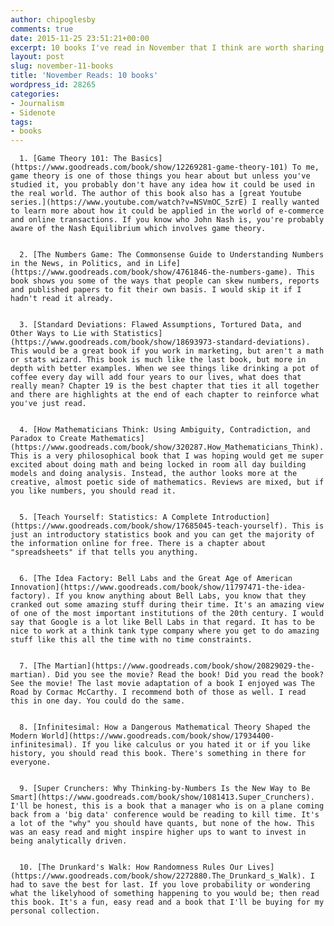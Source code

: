 ```yaml
---
author: chipoglesby
comments: true
date: 2015-11-25 23:51:21+00:00
excerpt: 10 books I've read in November that I think are worth sharing.
layout: post
slug: november-11-books
title: 'November Reads: 10 books'
wordpress_id: 28265
categories:
- Journalism
- Sidenote
tags:
- books
---
```






      1. [Game Theory 101: The Basics](https://www.goodreads.com/book/show/12269281-game-theory-101) To me, game theory is one of those things you hear about but unless you've studied it, you probably don't have any idea how it could be used in the real world. The author of this book also has a [great Youtube series.](https://www.youtube.com/watch?v=NSVmOC_5zrE) I really wanted to learn more about how it could be applied in the world of e-commerce and online transactions. If you know who John Nash is, you're probably aware of the Nash Equilibrium which involves game theory.


      2. [The Numbers Game: The Commonsense Guide to Understanding Numbers in the News, in Politics, and in Life](https://www.goodreads.com/book/show/4761846-the-numbers-game). This book shows you some of the ways that people can skew numbers, reports and published papers to fit their own basis. I would skip it if I hadn't read it already.


      3. [Standard Deviations: Flawed Assumptions, Tortured Data, and Other Ways to Lie with Statistics](https://www.goodreads.com/book/show/18693973-standard-deviations). This would be a great book if you work in marketing, but aren't a math or stats wizard. This book is much like the last book, but more in depth with better examples. When we see things like drinking a pot of coffee every day will add four years to our lives, what does that really mean? Chapter 19 is the best chapter that ties it all together and there are highlights at the end of each chapter to reinforce what you've just read.


      4. [How Mathematicians Think: Using Ambiguity, Contradiction, and Paradox to Create Mathematics](https://www.goodreads.com/book/show/320287.How_Mathematicians_Think). This is a very philosophical book that I was hoping would get me super excited about doing math and being locked in room all day building models and doing analysis. Instead, the author looks more at the creative, almost poetic side of mathematics. Reviews are mixed, but if you like numbers, you should read it.


      5. [Teach Yourself: Statistics: A Complete Introduction](https://www.goodreads.com/book/show/17685045-teach-yourself). This is just an introductory statistics book and you can get the majority of the information online for free. There is a chapter about "spreadsheets" if that tells you anything.


      6. [The Idea Factory: Bell Labs and the Great Age of American Innovation](https://www.goodreads.com/book/show/11797471-the-idea-factory). If you know anything about Bell Labs, you know that they cranked out some amazing stuff during their time. It's an amazing view of one of the most important institutions of the 20th century. I would say that Google is a lot like Bell Labs in that regard. It has to be nice to work at a think tank type company where you get to do amazing stuff like this all the time with no time constraints.


      7. [The Martian](https://www.goodreads.com/book/show/20829029-the-martian). Did you see the movie? Read the book! Did you read the book? See the movie! The last movie adaptation of a book I enjoyed was The Road by Cormac McCarthy. I recommend both of those as well. I read this in one day. You could do the same.


      8. [Infinitesimal: How a Dangerous Mathematical Theory Shaped the Modern World](https://www.goodreads.com/book/show/17934400-infinitesimal). If you like calculus or you hated it or if you like history, you should read this book. There's something in there for everyone.


      9. [Super Crunchers: Why Thinking-by-Numbers Is the New Way to Be Smart](https://www.goodreads.com/book/show/1081413.Super_Crunchers). I'll be honest, this is a book that a manager who is on a plane coming back from a 'big data' conference would be reading to kill time. It's a lot of the "why" you should have quants, but none of the how. This was an easy read and might inspire higher ups to want to invest in being analytically driven.


      10. [The Drunkard's Walk: How Randomness Rules Our Lives](https://www.goodreads.com/book/show/2272880.The_Drunkard_s_Walk). I had to save the best for last. If you love probability or wondering what the likelyhood of something happening to you would be; then read this book. It's a fun, easy read and a book that I'll be buying for my personal collection.
